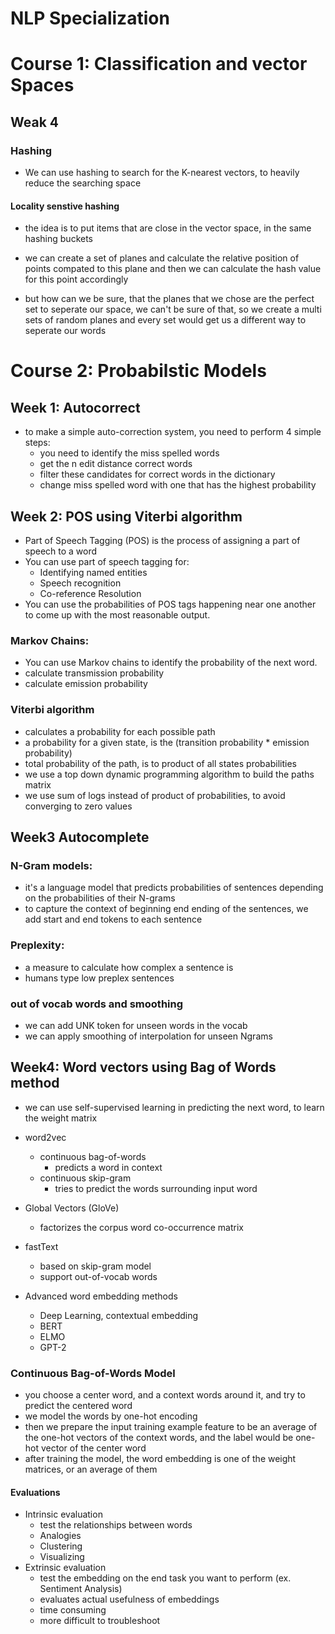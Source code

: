 # NLP Specialization


# Course 1: Classification and vector Spaces

## Weak 4

### Hashing

- We can use hashing to search for the K-nearest vectors, to heavily reduce the searching space

#### Locality senstive hashing

- the idea is to put items that are close in the vector space, in the same hashing buckets
- we can create a set of planes and calculate the relative position of points compated to this plane and then we can calculate the hash value for this point accordingly

- but how can we be sure, that the planes that we chose are the perfect set to seperate our space, we can't be sure of that, so we create a multi sets of random planes and every set would get us a different way to seperate our words

# Course 2: Probabilstic Models

## Week 1: Autocorrect

- to make a simple auto-correction system, you need to perform 4 simple steps:
  - you need to identify the miss spelled words
  - get the n edit distance correct words
  - filter these candidates for correct words in the dictionary
  - change miss spelled word with one that has the highest probability

## Week 2: POS using Viterbi algorithm

- Part of Speech Tagging (POS) is the process of assigning a part of speech to a word
- You can use part of speech tagging for:
  - Identifying named entities
  - Speech recognition
  - Co-reference Resolution
- You can use the probabilities of POS tags happening near one another to come up with the most reasonable output.

### Markov Chains:

- You can use Markov chains to identify the probability of the next word.
- calculate transmission probability
- calculate emission probability

### Viterbi algorithm

- calculates a probability for each possible path
- a probability for a given state, is the (transition probability \* emission probability)
- total probability of the path, is to product of all states probabilities
- we use a top down dynamic programming algorithm to build the paths matrix
- we use sum of logs instead of product of probabilities, to avoid converging to zero values

## Week3 Autocomplete

### N-Gram models:

- it's a language model that predicts probabilities of sentences depending on the probabilities of their N-grams
- to capture the context of beginning end ending of the sentences, we add start and end tokens to each sentence

### Preplexity:

- a measure to calculate how complex a sentence is
- humans type low preplex sentences

### out of vocab words and smoothing

- we can add UNK token for unseen words in the vocab
- we can apply smoothing of interpolation for unseen Ngrams

## Week4: Word vectors using Bag of Words method

- we can use self-supervised learning in predicting the next word, to learn the weight matrix

- word2vec
  - continuous bag-of-words
    - predicts a word in context
  - continuous skip-gram
    - tries to predict the words surrounding input word
- Global Vectors (GloVe)
  - factorizes the corpus word co-occurrence matrix
- fastText
  - based on skip-gram model
  - support out-of-vocab words
- Advanced word embedding methods
  - Deep Learning, contextual embedding
  - BERT
  - ELMO
  - GPT-2

### Continuous Bag-of-Words Model

- you choose a center word, and a context words around it, and try to predict the centered word
- we model the words by one-hot encoding
- then we prepare the input training example feature to be an average of the one-hot vectors of the context words, and the label would be one-hot vector of the center word
- after training the model, the word embedding is one of the weight matrices, or an average of them

#### Evaluations

- Intrinsic evaluation
  - test the relationships between words
  - Analogies
  - Clustering
  - Visualizing
- Extrinsic evaluation
  - test the embedding on the end task you want to perform (ex. Sentiment Analysis)
  - evaluates actual usefulness of embeddings
  - time consuming
  - more difficult to troubleshoot


